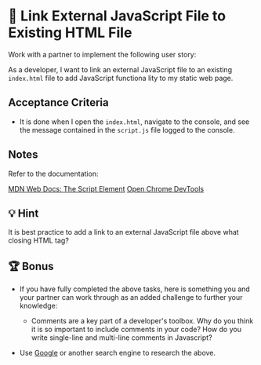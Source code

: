 # 📖 Link External JavaScript File to Existing HTML File

Work with a partner to implement the following user story:

As a developer, I want to link an external JavaScript file to an existing `index.html` file to add JavaScript functiona
lity to my static web page. 

## Acceptance Criteria

* It is done when I open the `index.html`, navigate to the console, and see the message contained in the `script.js` file logged to the console. 

## Notes

Refer to the documentation: 

[MDN Web Docs: The Script Element](https://developer.mozilla.org/en-US/docs/Web/HTML/Element/script)
[Open Chrome DevTools](https://developers.google.com/web/tools/chrome-devtools/open)

## 💡 Hint

It is best practice to add a link to an external JavaScript file above what closing HTML tag? 

## 🏆 Bonus

* If you have fully completed the above tasks, here is something you and your partner can work through as an added challenge to further your knowledge:

  * Comments are a key part of a developer's toolbox.  Why do you think it is so important to include comments in your code? How do you write single-line and multi-line comments in Javascript?

* Use [Google](https://www.google.com) or another search engine to research the above.
